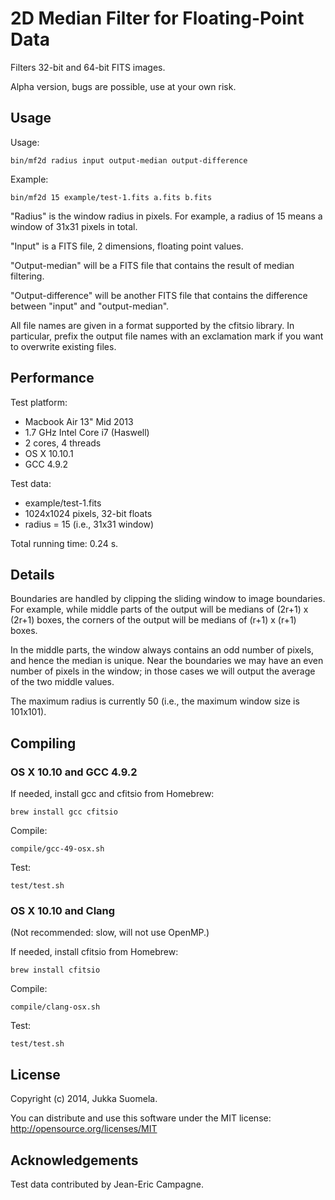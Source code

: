 2D Median Filter for Floating-Point Data
========================================

Filters 32-bit and 64-bit FITS images.

Alpha version, bugs are possible, use at your own risk.


Usage
-----

Usage:

    bin/mf2d radius input output-median output-difference

Example:

    bin/mf2d 15 example/test-1.fits a.fits b.fits

"Radius" is the window radius in pixels. For example, a radius
of 15 means a window of 31x31 pixels in total.

"Input" is a FITS file, 2 dimensions, floating point values.

"Output-median" will be a FITS file that contains the result
of median filtering.

"Output-difference" will be another FITS file that contains
the difference between "input" and "output-median".

All file names are given in a format supported by the cfitsio
library. In particular, prefix the output file names with an
exclamation mark if you want to overwrite existing files.


Performance
-----------

Test platform:

  - Macbook Air 13" Mid 2013
  - 1.7 GHz Intel Core i7 (Haswell)
  - 2 cores, 4 threads
  - OS X 10.10.1
  - GCC 4.9.2

Test data:

  - example/test-1.fits
  - 1024x1024 pixels, 32-bit floats
  - radius = 15 (i.e., 31x31 window)

Total running time: 0.24 s.


Details
-------

Boundaries are handled by clipping the sliding window to
image boundaries. For example, while middle parts of the output
will be medians of (2r+1) x (2r+1) boxes, the corners of the
output will be medians of (r+1) x (r+1) boxes.

In the middle parts, the window always contains an odd number
of pixels, and hence the median is unique. Near the boundaries
we may have an even number of pixels in the window; in those
cases we will output the average of the two middle values.

The maximum radius is currently 50 (i.e., the maximum window
size is 101x101).


Compiling
---------

### OS X 10.10 and GCC 4.9.2

If needed, install gcc and cfitsio from Homebrew:

    brew install gcc cfitsio

Compile:

    compile/gcc-49-osx.sh

Test:

    test/test.sh


### OS X 10.10 and Clang

(Not recommended: slow, will not use OpenMP.)

If needed, install cfitsio from Homebrew:

    brew install cfitsio

Compile:

    compile/clang-osx.sh

Test:

    test/test.sh


License
-------

Copyright (c) 2014, Jukka Suomela.

You can distribute and use this software under the MIT license:
http://opensource.org/licenses/MIT


Acknowledgements
----------------

Test data contributed by Jean-Eric Campagne.
